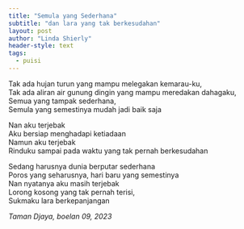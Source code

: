 ```yaml
---
title: "Semula yang Sederhana"
subtitle: "dan lara yang tak berkesudahan"
layout: post
author: "Linda Shierly"
header-style: text
tags:
  - puisi
---
```


Tak ada hujan turun yang mampu melegakan kemarau-ku,<br>
Tak ada aliran air gunung dingin yang mampu meredakan dahagaku,<br>
Semua yang tampak sederhana,<br>
Semula yang semestinya mudah jadi baik saja<br>

Nan aku terjebak<br>
Aku bersiap menghadapi ketiadaan<br>
Namun aku terjebak<br>
Rinduku sampai pada waktu yang tak pernah berkesudahan<br>

Sedang harusnya dunia berputar sederhana<br>
Poros yang seharusnya, hari baru yang semestinya<br>
Nan nyatanya aku masih terjebak<br>
Lorong kosong yang tak pernah terisi,<br>
Sukmaku lara berkepanjangan <br>


*Taman Djaya, boelan 09,  2023*
